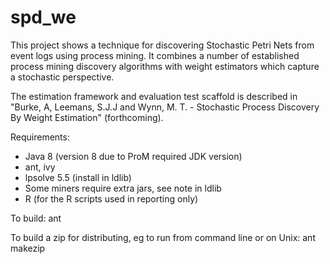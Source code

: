 # spd\_we

This project shows a technique for discovering Stochastic Petri Nets from event logs using process mining. It combines a number of established process mining discovery algorithms with weight estimators which capture a stochastic perspective.

The estimation framework and evaluation test scaffold is described in "Burke, A, Leemans, S.J.J and Wynn, M. T. - Stochastic Process Discovery By Weight Estimation" (forthcoming).

Requirements: 
 + Java 8 (version 8 due to ProM required JDK version)
 + ant, ivy
 + lpsolve 5.5 (install in ldlib)
 + Some miners require extra jars, see note in ldlib
 + R (for the R scripts used in reporting only)

To build:
ant 

To build a zip for distributing, eg to run from command line or on Unix:
ant makezip

